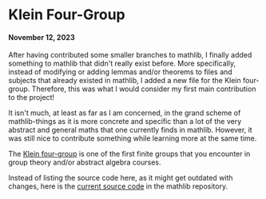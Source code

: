 # Klein Four-Group
#### November 12, 2023

After having contributed some smaller branches to mathlib, I finally added something to mathlib that didn't really exist before.  More specifically, instead of modifying or adding lemmas and/or theorems to files and subjects that already existed in mathlib, I added a new file for the Klein four-group.  Therefore, this was what I would consider my first main contribution to the project!

It isn't much, at least as far as I am concerned, in the grand scheme of mathlib-things as it is more concrete and specific than a lot of the very abstract and general maths that one currently finds in mathlib.  However, it was still nice to contribute something while learning more at the same time.

The [Klein four-group](https://en.wikipedia.org/wiki/Klein_four-group) is one of the first finite groups that you encounter in group theory and/or abstract algebra courses.

Instead of listing the source code here, as it might get outdated with changes, here is the [current source code](https://github.com/leanprover-community/mathlib4/blob/master/Mathlib/GroupTheory/SpecificGroups/KleinFour.lean) in the mathlib repository.


